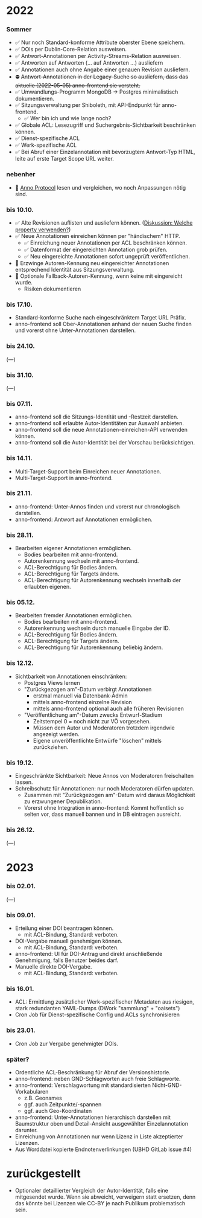 ﻿
2022
====

### Sommer

* ✅ Nur noch Standard-konforme Attribute oberster Ebene speichern.
* ✅ DOIs per Dublin-Core-Relation ausweisen.
* ✅ Antwort-Annotationen per Activity-Streams-Relation ausweisen.
* ✅ Antworten auf Antworten (… auf Antworten …) ausliefern
* ✅ Annotationen auch ohne Angabe einer genauen Revision ausliefern.
* ⛔ <s>Antwort-Annotationen in der Legacy-Suche so ausliefern,
  dass das aktuelle (2022-05-05) anno-frontend sie versteht.</s>
* ✅ Umwandlungs-Programm MongoDB &rarr; Postgres minimalistisch dokumentieren.
* ✅ Sitzungsverwaltung per Shiboleth, mit API-Endpunkt für anno-frontend.
  * ✅ Wer bin ich und wie lange noch?
* ✅ Globale ACL: Lesezugriff und Suchergebnis-Sichtbarkeit beschränken können.
* ✅ Dienst-spezifische ACL
* ✅ Werk-spezifische ACL
* ✅ Bei Abruf einer Einzelannotation mit bevorzugtem Antwort-Typ HTML,
  leite auf erste Target Scope URL weiter.


### nebenher

* 🚧 [Anno Protocol][anno-proto] lesen und vergleichen,
  wo noch Anpassungen nötig sind.


### bis 10.10.

* ✅ Alte Revisionen auflisten und ausliefern können.
  ([Diskussion: Welche property verwenden?](
  https://github.com/w3c/web-annotation/issues/446 ))
* ✅ Neue Annotationen einreichen können per "händischem" HTTP.
  * ✅ Einreichung neuer Annotationen per ACL beschränken können.
  * ✅ Datenformat der eingereichten Annotation grob prüfen.
  * ✅ Neu eingereichte Annotationen sofort ungeprüft veröffentlichen.
* 🚧 Erzwinge Autoren-Kennung neu eingereichter Annotationen
  entsprechend Identität aus Sitzungsverwaltung.
* 🚧 Optionale Fallback-Autoren-Kennung, wenn keine mit eingereicht wurde.
  * Risiken dokumentieren


### bis 17.10.

* Standard-konforme Suche nach eingeschränktem Target URL Präfix.
* anno-frontend soll Ober-Annotationen anhand der neuen Suche finden
  und vorerst ohne Unter-Annotationen darstellen.


### bis 24.10.

(—)


### bis 31.10.

(—)


### bis 07.11.

* anno-frontend soll die Sitzungs-Identität und -Restzeit darstellen.
* anno-frontend soll erlaubte Autor-Identitäten zur Auswahl anbieten.
* anno-frontend soll die neue Annotationen-einreichen-API verwenden können.
* anno-frontend soll die Autor-Identität bei der Vorschau berücksichtigen.


### bis 14.11.

* Multi-Target-Support beim Einreichen neuer Annotationen.
* Multi-Target-Support in anno-frontend.


### bis 21.11.

* anno-frontend: Unter-Annos finden und vorerst nur chronologisch darstellen.
  <!-- Strategie zur Anzeige des Antwortbezugs:
    1.  Alle zugehörigen Annos entdecken und laden.
    1.  Nach Datum sortieren.
    1.  `refNums[anno.id] = '#' + listenNummer;`
    1.  vor Title: `'Bezogen auf ' + (refNums[anno.inReplyTo] || 'unbekannt')`
  -->
* anno-frontend: Antwort auf Annotationen ermöglichen.


### bis 28.11.

* Bearbeiten eigener Annotationen ermöglichen.
  * Bodies bearbeiten mit anno-frontend.
  * Autorenkennung wechseln mit anno-frontend.
  * ACL-Berechtigung für Bodies ändern.
  * ACL-Berechtigung für Targets ändern.
  * ACL-Berechtigung für Autorenkennung wechseln innerhalb der
    erlaubten eigenen.


### bis 05.12.

* Bearbeiten fremder Annotationen ermöglichen.
  * Bodies bearbeiten mit anno-frontend.
  * Autorenkennung wechseln durch manuelle Eingabe der ID.
  * ACL-Berechtigung für Bodies ändern.
  * ACL-Berechtigung für Targets ändern.
  * ACL-Berechtigung für Autorenkennung beliebig ändern.


### bis 12.12.

* Sichtbarkeit von Annotationen einschränken:
  * Postgres Views lernen
  * "Zurückgezogen am"-Datum verbirgt Annotationen
    * erstmal manuell via Datenbank-Admin
    * mittels anno-frontend einzelne Revision
    * mittels anno-frontend optional auch alle früheren Revisionen
  * "Veröffentlichung am"-Datum zwecks Entwurf-Stadium
    * Zeitstempel 0 = noch nicht zur VÖ vorgesehen.
    * Müssen dem Autor und Moderatoren trotzdem irgendwie angezeigt werden.
    * Eigene unveröffentlichte Entwürfe "löschen" mittels zurückziehen.


### bis 19.12.

* Eingeschränkte Sichtbarkeit:
  Neue Annos von Moderatoren freischalten lassen.
* Schreibschutz für Annotationen: nur noch Moderatoren dürfen updaten.
  * Zusammen mit "Zurückgezogen am"-Datum wird daraus Möglichkeit zu
    erzwungener Depublikation.
  * Vorerst ohne Integration in anno-frontend:
    Kommt hoffentlich so selten vor, dass manuell bannen
    und in DB eintragen ausreicht.


### bis 26.12.

(—)


2023
====

### bis 02.01.

(—)


### bis 09.01.

* Erteilung einer DOI beantragen können.
  * mit ACL-Bindung, Standard: verboten.
* DOI-Vergabe manuell genehmigen können.
  * mit ACL-Bindung, Standard: verboten.
* anno-frontend: UI für DOI-Antrag und direkt anschließende Genehmigung,
  falls Benutzer beides darf.
* Manuelle direkte DOI-Vergabe.
  * mit ACL-Bindung, Standard: verboten.


### bis 16.01.

* ACL: Ermittlung zusätzlicher Werk-spezifischer Metadaten aus riesigen,
  stark redundanten YAML-Dumps (DWork "sammlung" + "oaisets")
* Cron Job für Dienst-spezifische Config und ACLs synchronisieren


### bis 23.01.

* Cron Job zur Vergabe genehmigter DOIs.


### später?

* Ordentliche ACL-Beschränkung für Abruf der Versionshistorie.
* anno-frontend: neben GND-Schlagworten auch freie Schlagworte.
* anno-frontend: Verschlagwortung mit standardisierten Nicht-GND-Vorkabularen
  * z.B. Geonames
  * ggf. auch Zeitpunkte/-spannen
  * ggf. auch Geo-Koordinaten
* anno-frontend: Unter-Annotationen hierarchisch darstellen mit Baumstruktur
  oben und Detail-Ansicht ausgewählter Einzelannotation darunter.
* Einreichung von Annotationen nur wenn Lizenz in Liste akzeptierter Lizenzen.
* Aus Worddatei kopierte Endnotenverlinkungen (UBHD GitLab issue #4)



zurückgestellt
==============

* Optionaler detaillierter Vergleich der Autor-Identität, falls eine
  mitgesendet wurde. Wenn sie abweicht, verweigern statt ersetzen, denn das
  könnte bei Lizenzen wie CC-BY je nach Publikum problematisch sein.









  [anno-proto]: https://www.w3.org/TR/annotation-protocol/
